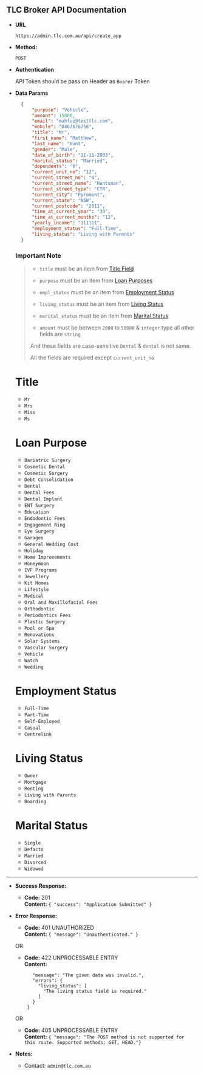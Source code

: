 **TLC Broker API Documentation**
----

* **URL**

  `https://admin.tlc.com.au/api/create_app`

* **Method:**

  `POST`
  
*  **Authentication**
    
    API Token should be pass on Header
    as `Bearer` Token


* **Data Params**

  ```json
    {
        "purpose": "Vehicle",
        "amount": 15000,
        "email": "mahfuz@testtlc.com",
        "mobile": "0467676756",
        "title": "Mr",
        "first_name": "Matthew",
        "last_name": "Hunt",
        "gender": "Male",
        "date_of_birth": "11-11-2003",
        "marital_status": "Married",
        "dependents": "0",
        "current_unit_no": "12",
        "current_street_no": "4",
        "current_street_name": "Huntsman",
        "current_street_type": "CTR",
        "current_city": "Pyromont",
        "current_state": "NSW",
        "current_postcode": "2011",
        "time_at_current_year": "30",
        "time_at_current_months": "12",
        "yearly_income": "111111",
        "employment_status": "Full-Time",
        "living_status": "Living with Parents"
    }
  ```
  
  ### Important Note
  > * `title` must be an item from [Title Field](#title)
  >
  > * `purpose` must be an item from [Loan Purposes](#loan-purpose)
  > 
  > * `empl_status` must be an item from [Employment Status](#employment-status)
  >
  > * `living_status` must be an item from [Living Status](#living-status)
  >
  > * `marital_status` must be an item from [Marital Status](#marital-status)
  >
  > * `amount` must be between `2000` to `50000` & `integer` type all other fields are `string`
  > 
  > And these fields are case-sensitive `Dental` & `dental` is not same.
  >
  > All the fields are required except `current_unit_no`

  
  # Title
    * `Mr`
    * `Mrs`
    * `Miss`
    * `Ms`
  
  # Loan Purpose
    * `Bariatric Surgery`
    * `Cosmetic Dental`
    * `Cosmetic Surgery`
    * `Debt Consolidation`
    * `Dental`
    * `Dental Fees`
    * `Dental Implant`
    * `ENT Surgery`
    * `Education`
    * `Endodontic Fees`
    * `Engagement Ring`
    * `Eye Surgery`
    * `Garages`
    * `General Wedding Cost`
    * `Holiday`
    * `Home Improvements`
    * `Honeymoon`
    * `IVF Programs`
    * `Jewellery`
    * `Kit Homes`
    * `Lifestyle`
    * `Medical`
    * `Oral and Maxillofacial Fees`
    * `Orthodontic`
    * `Periodontics Fees`
    * `Plastic Surgery`
    * `Pool or Spa`
    * `Renovations`
    * `Solar Systems`
    * `Vascular Surgery`
    * `Vehicle`
    * `Watch`
    * `Wedding`
   
  # Employment Status
    * `Full-Time`
    * `Part-Time`
    * `Self-Employed`
    * `Casual`
    * `Centrelink`

  # Living Status
    * `Owner`
    * `Mortgage`
    * `Renting`
    * `Living with Parents`
    * `Boarding`
    
  # Marital Status
    * `Single`
    * `Defacto`
    * `Married`
    * `Divorced`
    * `Widowed`

---

* **Success Response:**
  * **Code:** 201 <br />
    **Content:** `{ "success": "Application Submitted" }`
 
* **Error Response:**
  * **Code:** 401 UNAUTHORIZED <br />
    **Content:** `{ "message": "Unauthenticated." }`

  OR

  * **Code:** 422 UNPROCESSABLE ENTRY <br />
    **Content:** 
    ```{
       "message": "The given data was invalid.",
       "errors": {
         "living_status": [
           "The living status field is required."
         ]
       }
     }
  
  OR

  * **Code:** 405 UNPROCESSABLE ENTRY <br />
    **Content:** `{ "message": "The POST method is not supported for this route. Supported methods: GET, HEAD."}`

* **Notes:**

    * Contact: `admin@tlc.com.au`
